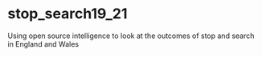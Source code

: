 # stop_search19_21
Using open source intelligence to look at the outcomes of stop and search in England and Wales
